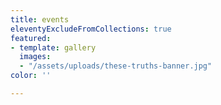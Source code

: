 ```yaml
---
title: events
eleventyExcludeFromCollections: true
featured:
- template: gallery
  images:
  - "/assets/uploads/these-truths-banner.jpg"
color: ''

---
```

